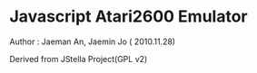 # Javascript Atari2600 Emulator

Author : Jaeman An, Jaemin Jo ( 2010.11.28)

Derived from JStella Project(GPL v2)

